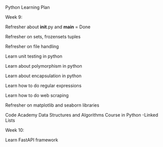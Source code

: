 Python Learning Plan

Week 9:

Refresher about __init__.py and __main__ = Done

Refresher on sets, frozensets  tuples

Refresher on file handling

Learn  unit testing in python

Learn about polymorphism in python

Learn about encapsulation in python

Learn how to do regular expressions

Learn how to do web scraping

Refresher on matplotlib and seaborn libraries

Code Academy Data Structures and Algorithms Course in Python
-Linked Lists


Week 10:

Learn FastAPI framework